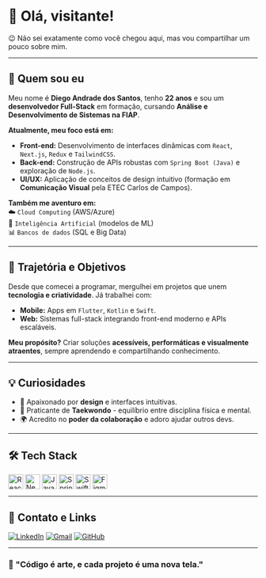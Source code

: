 # 👋 Olá, visitante!  

😉 Não sei exatamente como você chegou aqui, mas vou compartilhar um pouco sobre mim.  

---

## 🌟 **Quem sou eu**  

Meu nome é **Diego Andrade dos Santos**, tenho **22 anos** e sou um **desenvolvedor Full-Stack** em formação, cursando **Análise e Desenvolvimento de Sistemas na FIAP**.  

**Atualmente, meu foco está em:**  
- **Front-end:** Desenvolvimento de interfaces dinâmicas com `React`, `Next.js`, `Redux` e `TailwindCSS`.  
- **Back-end:** Construção de APIs robustas com `Spring Boot (Java)` e exploração de `Node.js`.  
- **UI/UX:** Aplicação de conceitos de design intuitivo (formação em **Comunicação Visual** pela ETEC Carlos de Campos).  

**Também me aventuro em:**  
☁️ `Cloud Computing` (AWS/Azure)  
🤖 `Inteligência Artificial` (modelos de ML)  
📊 `Bancos de dados` (SQL e Big Data)  

---

## 🚀 **Trajetória e Objetivos**  

Desde que comecei a programar, mergulhei em projetos que unem **tecnologia e criatividade**. Já trabalhei com:  
- **Mobile:** Apps em `Flutter`, `Kotlin` e `Swift`.  
- **Web:** Sistemas full-stack integrando front-end moderno e APIs escaláveis.  

**Meu propósito?** Criar soluções **acessíveis, performáticas e visualmente atraentes**, sempre aprendendo e compartilhando conhecimento.  

---

## 💡 **Curiosidades**  

- 🎨 Apaixonado por **design** e interfaces intuitivas.  
- 🥋 Praticante de **Taekwondo** - equilíbrio entre disciplina física e mental. 
- 🌍 Acredito no **poder da colaboração** e adoro ajudar outros devs.  

---

## 🛠 **Tech Stack**  

<div style="display: inline_block">  
  <img align="center" alt="React" height="30" src="https://cdn.jsdelivr.net/gh/devicons/devicon/icons/react/react-original.svg">  
  <img align="center" alt="Next.js" height="30" src="https://cdn.jsdelivr.net/gh/devicons/devicon/icons/nextjs/nextjs-original.svg">  
  <img align="center" alt="Java" height="30" src="https://cdn.jsdelivr.net/gh/devicons/devicon/icons/java/java-original.svg">  
  <img align="center" alt="Spring" height="30" src="https://cdn.jsdelivr.net/gh/devicons/devicon/icons/spring/spring-original.svg">  
  <img align="center" alt="Swift" height="30" src="https://cdn.jsdelivr.net/gh/devicons/devicon/icons/swift/swift-original.svg">
  <img align="center" alt="Figma" height="30" src="https://cdn.jsdelivr.net/gh/devicons/devicon/icons/figma/figma-original.svg">    
</div>  

---

## 📌 **Contato e Links**  

[![LinkedIn](https://img.shields.io/badge/LinkedIn-0077B5?style=for-the-badge&logo=linkedin&logoColor=white)](https://www.linkedin.com/in/andradedossantosdiego/)
[![Gmail](https://img.shields.io/badge/Gmail-D14836?style=for-the-badge&logo=gmail&logoColor=white)](mailto:contato.andradediego@gmail.com)
[![GitHub](https://img.shields.io/badge/GitHub-100000?style=for-the-badge&logo=github&logoColor=white)](https://github.com/diandrade)  

---

### 🌠 **"Código é arte, e cada projeto é uma nova tela."**  
